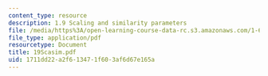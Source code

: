 ```yaml
---
content_type: resource
description: 1.9 Scaling and similarity parameters
file: /media/https%3A/open-learning-course-data-rc.s3.amazonaws.com/1-63-advanced-fluid-dynamics-of-the-environment-fall-2002/1711dd22a2f613471f603af6d67e165a_19Scasim.pdf
file_type: application/pdf
resourcetype: Document
title: 19Scasim.pdf
uid: 1711dd22-a2f6-1347-1f60-3af6d67e165a
---
```

